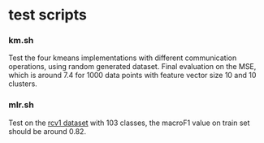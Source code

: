 test scripts
===============

### km.sh
Test the four kmeans implementations with different communication operations, using random generated dataset.
Final evaluation on the MSE, which is around 7.4 for 1000 data points with feature vector size 10 and 10 clusters.

### mlr.sh

Test on the [rcv1 dataset](http://www.ai.mit.edu/projects/jmlr/papers/volume5/lewis04a/lyrl2004_rcv1v2_README.htm)
with 103 classes, the macroF1 value on train set should be around 0.82.



